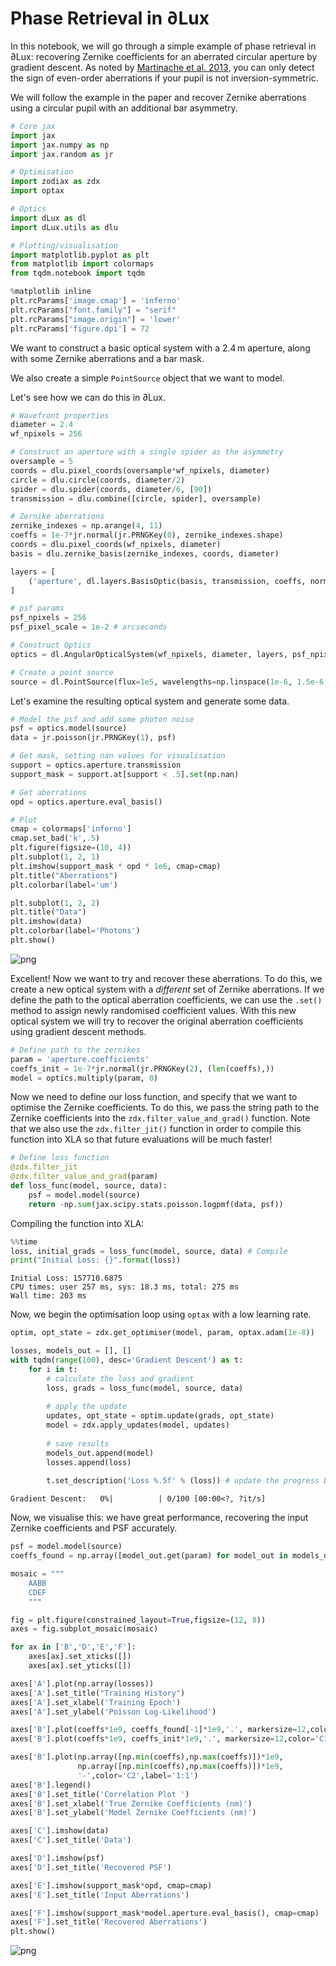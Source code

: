 # Phase Retrieval in ∂Lux

In this notebook, we will go through a simple example of phase retrieval in ∂Lux: recovering Zernike coefficients for an aberrated circular aperture by gradient descent. As noted by [Martinache et al. 2013](https://ui.adsabs.harvard.edu/abs/2013PASP..125..422M/abstract), you can only detect the sign of even-order aberrations if your pupil is not inversion-symmetric.

We will follow the example in the paper and recover Zernike aberrations using a circular pupil with an additional bar asymmetry.


```python
# Core jax
import jax
import jax.numpy as np
import jax.random as jr

# Optimisation
import zodiax as zdx
import optax

# Optics
import dLux as dl
import dLux.utils as dlu

# Plotting/visualisation
import matplotlib.pyplot as plt
from matplotlib import colormaps
from tqdm.notebook import tqdm

%matplotlib inline
plt.rcParams['image.cmap'] = 'inferno'
plt.rcParams["font.family"] = "serif"
plt.rcParams["image.origin"] = 'lower'
plt.rcParams['figure.dpi'] = 72
```

We want to construct a basic optical system with a $2.4\, \text{m}$ aperture, along with some Zernike aberrations and a bar mask.

We also create a simple `PointSource` object that we want to model.

Let's see how we can do this in ∂Lux.


```python
# Wavefront properties
diameter = 2.4
wf_npixels = 256

# Construct an aperture with a single spider as the asymmetry
oversample = 5
coords = dlu.pixel_coords(oversample*wf_npixels, diameter)
circle = dlu.circle(coords, diameter/2)
spider = dlu.spider(coords, diameter/6, [90])
transmission = dlu.combine([circle, spider], oversample)

# Zernike aberrations
zernike_indexes = np.arange(4, 11)
coeffs = 1e-7*jr.normal(jr.PRNGKey(0), zernike_indexes.shape)
coords = dlu.pixel_coords(wf_npixels, diameter)
basis = dlu.zernike_basis(zernike_indexes, coords, diameter)

layers = [
    ('aperture', dl.layers.BasisOptic(basis, transmission, coeffs, normalise=True))
]

# psf params
psf_npixels = 256 
psf_pixel_scale = 1e-2 # arcseconds

# Construct Optics
optics = dl.AngularOpticalSystem(wf_npixels, diameter, layers, psf_npixels, psf_pixel_scale)

# Create a point source
source = dl.PointSource(flux=1e5, wavelengths=np.linspace(1e-6, 1.5e-6, 5))
```

Let's examine the resulting optical system and generate some data.


```python
# Model the psf and add some photon noise
psf = optics.model(source)
data = jr.poisson(jr.PRNGKey(1), psf)

# Get mask, setting nan values for visualisation
support = optics.aperture.transmission
support_mask = support.at[support < .5].set(np.nan)

# Get aberrations
opd = optics.aperture.eval_basis()

# Plot
cmap = colormaps['inferno']
cmap.set_bad('k',.5)
plt.figure(figsize=(10, 4))
plt.subplot(1, 2, 1)
plt.imshow(support_mask * opd * 1e6, cmap=cmap)
plt.title("Aberrations")
plt.colorbar(label='um')

plt.subplot(1, 2, 2)
plt.title("Data")
plt.imshow(data)
plt.colorbar(label='Photons')
plt.show()
```


    
![png](phase_retrieval_demo_files/phase_retrieval_demo_5_0.png)
    


Excellent! Now we want to try and recover these aberrations. To do this, we create a new optical system with a *different* set of Zernike aberrations. If we define the path to the optical aberration coefficients, we can use the `.set()` method to assign newly randomised coefficient values. With this new optical system we will try to recover the original aberration coefficients using gradient descent methods.


```python
# Define path to the zernikes
param = 'aperture.coefficients'
coeffs_init = 1e-7*jr.normal(jr.PRNGKey(2), (len(coeffs),))
model = optics.multiply(param, 0)
```

Now we need to define our loss function, and specify that we want to optimise the Zernike coefficients. To do this, we pass the string path to the Zernike coefficients into the `zdx.filter_value_and_grad()` function. Note that we also use the `zdx.filter_jit()` function in order to compile this function into XLA so that future evaluations will be much faster!


```python
# Define loss function
@zdx.filter_jit
@zdx.filter_value_and_grad(param)
def loss_func(model, source, data):
    psf = model.model(source)
    return -np.sum(jax.scipy.stats.poisson.logpmf(data, psf))
```

Compiling the function into XLA:


```python
%%time
loss, initial_grads = loss_func(model, source, data) # Compile
print("Initial Loss: {}".format(loss))
```

    Initial Loss: 157710.6875
    CPU times: user 257 ms, sys: 18.3 ms, total: 275 ms
    Wall time: 203 ms


Now, we begin the optimisation loop using `optax` with a low learning rate.


```python
optim, opt_state = zdx.get_optimiser(model, param, optax.adam(1e-8))

losses, models_out = [], []
with tqdm(range(100), desc='Gradient Descent') as t:
    for i in t: 
        # calculate the loss and gradient
        loss, grads = loss_func(model, source, data) 
        
        # apply the update
        updates, opt_state = optim.update(grads, opt_state)
        model = zdx.apply_updates(model, updates)
        
        # save results
        models_out.append(model) 
        losses.append(loss)
        
        t.set_description('Loss %.5f' % (loss)) # update the progress bar
```


    Gradient Descent:   0%|          | 0/100 [00:00<?, ?it/s]


Now, we visualise this: we have great performance, recovering the input Zernike coefficients and PSF accurately.


```python
psf = model.model(source)
coeffs_found = np.array([model_out.get(param) for model_out in models_out])

mosaic = """
    AABB
    CDEF
    """

fig = plt.figure(constrained_layout=True,figsize=(12, 8))
axes = fig.subplot_mosaic(mosaic)

for ax in ['B','D','E','F']:
    axes[ax].set_xticks([])
    axes[ax].set_yticks([])

axes['A'].plot(np.array(losses))
axes['A'].set_title("Training History")
axes['A'].set_xlabel('Training Epoch')
axes['A'].set_ylabel('Poisson Log-Likelihood')

axes['B'].plot(coeffs*1e9, coeffs_found[-1]*1e9,'.', markersize=12,color='C0',label='Recovered')
axes['B'].plot(coeffs*1e9, coeffs_init*1e9,'.', markersize=12,color='C1',label='Initial')

axes['B'].plot(np.array([np.min(coeffs),np.max(coeffs)])*1e9,
               np.array([np.min(coeffs),np.max(coeffs)])*1e9,
               '-',color='C2',label='1:1')
axes['B'].legend()
axes['B'].set_title('Correlation Plot ')
axes['B'].set_xlabel('True Zernike Coefficients (nm)')
axes['B'].set_ylabel('Model Zernike Coefficients (nm)')

axes['C'].imshow(data)
axes['C'].set_title('Data')

axes['D'].imshow(psf)
axes['D'].set_title('Recovered PSF')

axes['E'].imshow(support_mask*opd, cmap=cmap)
axes['E'].set_title('Input Aberrations')

axes['F'].imshow(support_mask*model.aperture.eval_basis(), cmap=cmap)
axes['F'].set_title('Recovered Aberrations')
plt.show()
```


    
![png](phase_retrieval_demo_files/phase_retrieval_demo_15_0.png)
    


